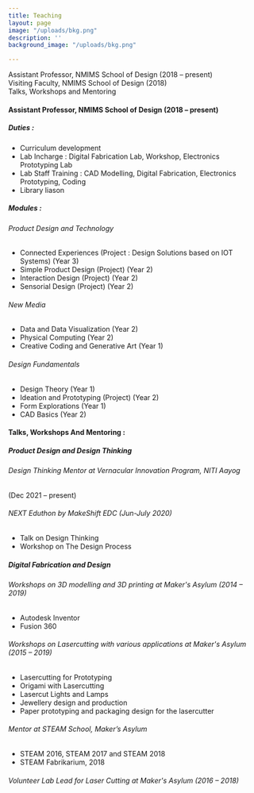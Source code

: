 ```yaml
---
title: Teaching
layout: page
image: "/uploads/bkg.png"
description: ''
background_image: "/uploads/bkg.png"

---
```

Assistant Professor, NMIMS School of Design (2018 – present)  
Visiting Faculty, NMIMS School of Design (2018)  
Talks, Workshops and Mentoring

#### Assistant Professor, NMIMS School of Design (2018 – present)

##### Duties :

* Curriculum development
* Lab Incharge : Digital Fabrication Lab, Workshop, Electronics Prototyping Lab
* Lab Staff Training : CAD Modelling, Digital Fabrication, Electronics Prototyping, Coding
* Library liason

##### Modules :

###### Product Design and Technology

* Connected Experiences (Project : Design Solutions based on IOT Systems) (Year 3)
* Simple Product Design (Project) (Year 2)
* Interaction Design (Project) (Year 2)
* Sensorial Design (Project) (Year 2)

###### New Media

* Data and Data Visualization (Year 2)
* Physical Computing (Year 2)
* Creative Coding and Generative Art (Year 1)

###### Design Fundamentals

* Design Theory (Year 1)
* Ideation and Prototyping (Project) (Year 2)
* Form Explorations (Year 1)
* CAD Basics (Year 2)

#### Talks, Workshops And Mentoring :

##### Product Design and Design Thinking

###### Design Thinking Mentor at Vernacular Innovation Program, NITI Aayog

(Dec 2021 – present)

###### NEXT Eduthon by MakeShift EDC (Jun-July 2020)

* Talk on Design Thinking
* Workshop on The Design Process

##### Digital Fabrication and Design

###### Workshops on 3D modelling and 3D printing at Maker's Asylum (2014 – 2019)

* Autodesk Inventor
* Fusion 360

###### Workshops on Lasercutting with various applications at Maker's Asylum (2015 – 2019)

* Lasercutting for Prototyping
* Origami with Lasercutting
* Lasercut Lights and Lamps
* Jewellery design and production
* Paper prototyping and packaging design for the lasercutter

###### Mentor at STEAM School, Maker’s Asylum

* STEAM 2016, STEAM 2017 and STEAM 2018
* STEAM Fabrikarium, 2018

###### Volunteer Lab Lead for Laser Cutting at Maker's Asylum (2016 – 2018)